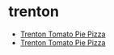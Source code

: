 # trenton

 * [Trenton Tomato Pie Pizza](../../index/t/trenton-tomato-pie-pizza.json)
 * [Trenton Tomato Pie Pizza](../../index/t/trenton-tomato-pie-pizza.json)
